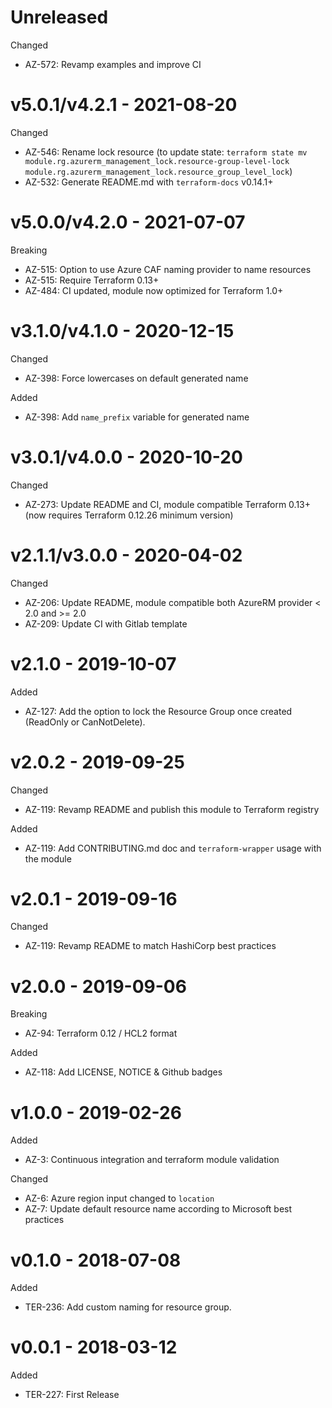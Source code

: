 # Unreleased

Changed
  * AZ-572: Revamp examples and improve CI

# v5.0.1/v4.2.1 - 2021-08-20

Changed
  * AZ-546: Rename lock resource (to update state: `terraform state mv module.rg.azurerm_management_lock.resource-group-level-lock module.rg.azurerm_management_lock.resource_group_level_lock`)
  * AZ-532: Generate README.md with `terraform-docs` v0.14.1+

# v5.0.0/v4.2.0 - 2021-07-07

Breaking
  * AZ-515: Option to use Azure CAF naming provider to name resources
  * AZ-515: Require Terraform 0.13+
  * AZ-484: CI updated, module now optimized for Terraform 1.0+

# v3.1.0/v4.1.0 - 2020-12-15

Changed
  * AZ-398: Force lowercases on default generated name

Added
  * AZ-398: Add `name_prefix` variable for generated name

# v3.0.1/v4.0.0 - 2020-10-20

Changed
  * AZ-273: Update README and CI, module compatible Terraform 0.13+ (now requires Terraform 0.12.26 minimum version)

# v2.1.1/v3.0.0 - 2020-04-02

Changed
  * AZ-206: Update README, module compatible both AzureRM provider < 2.0 and >= 2.0
  * AZ-209: Update CI with Gitlab template

# v2.1.0 - 2019-10-07

Added
  * AZ-127: Add the option to lock the Resource Group once created (ReadOnly or CanNotDelete).

# v2.0.2 - 2019-09-25

Changed
  * AZ-119: Revamp README and publish this module to Terraform registry

Added
  * AZ-119: Add CONTRIBUTING.md doc and `terraform-wrapper` usage with the module

# v2.0.1 - 2019-09-16

Changed
  * AZ-119: Revamp README to match HashiCorp best practices

# v2.0.0 - 2019-09-06

Breaking
  * AZ-94: Terraform 0.12 / HCL2 format

Added
  * AZ-118: Add LICENSE, NOTICE & Github badges
	  
# v1.0.0 - 2019-02-26

Added
  * AZ-3: Continuous integration and terraform module validation

Changed
  * AZ-6: Azure region input changed to `location`
  * AZ-7: Update default resource name according to Microsoft best practices

# v0.1.0 - 2018-07-08

Added
  * TER-236: Add custom naming for resource group.

# v0.0.1 - 2018-03-12

Added
  * TER-227: First Release
